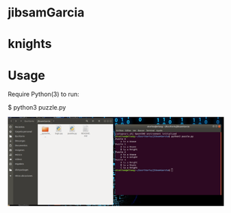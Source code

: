 # jibsamGarcia
# knights

# Usage
Require Python(3) to run:

  $ python3 puzzle.py

![Screenshot](cap.png)
